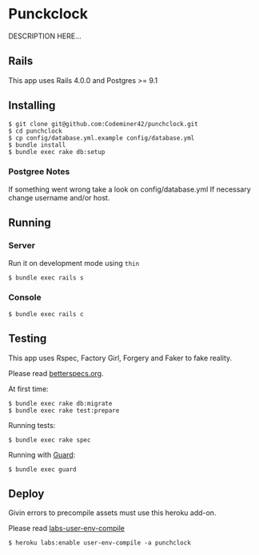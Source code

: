 Punckclock
=========

DESCRIPTION HERE...

## Rails

This app uses Rails 4.0.0 and Postgres >= 9.1

## Installing

```console
$ git clone git@github.com:Codeminer42/punchclock.git
$ cd punchclock
$ cp config/database.yml.example config/database.yml
$ bundle install
$ bundle exec rake db:setup
```

### Postgree Notes
If something went wrong take a look on 
config/database.yml 
If necessary change username and/or host.

## Running

### Server

Run it on development mode using `thin`

```console
$ bundle exec rails s
```

### Console

```console
$ bundle exec rails c
```

## Testing

This app uses Rspec, Factory Girl, Forgery and Faker to fake reality.

Please read [betterspecs.org](http://betterspecs.org/).

At first time:
```console
$ bundle exec rake db:migrate
$ bundle exec rake test:prepare
```

Running tests:

```console
$ bundle exec rake spec
```


Running with [Guard](https://github.com/guard/guard-rspec):

```console
$ bundle exec guard
```

## Deploy

Givin errors to precompile assets must use this heroku add-on.

Please read [labs-user-env-compile](https://devcenter.heroku.com/articles/labs-user-env-compile)

```console
$ heroku labs:enable user-env-compile -a punchclock
```
